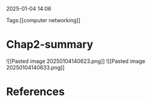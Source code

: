 2025-01-04 14:06


Tags:[[computer networking]]

# Chap2-summary
![[Pasted image 20250104140623.png]]
![[Pasted image 20250104140633.png]]



# References
